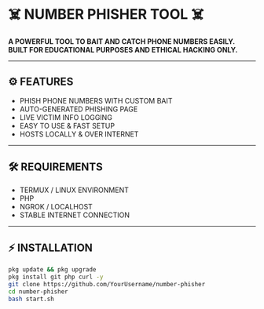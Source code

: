 # ☠️ NUMBER PHISHER TOOL ☠️

**A POWERFUL TOOL TO BAIT AND CATCH PHONE NUMBERS EASILY. BUILT FOR EDUCATIONAL PURPOSES AND ETHICAL HACKING ONLY.**

---

## ⚙️ FEATURES

- PHISH PHONE NUMBERS WITH CUSTOM BAIT
- AUTO-GENERATED PHISHING PAGE
- LIVE VICTIM INFO LOGGING
- EASY TO USE & FAST SETUP
- HOSTS LOCALLY & OVER INTERNET

---

## 🛠️ REQUIREMENTS

- TERMUX / LINUX ENVIRONMENT
- PHP
- NGROK / LOCALHOST
- STABLE INTERNET CONNECTION

---

## ⚡ INSTALLATION

```bash
pkg update && pkg upgrade
pkg install git php curl -y
git clone https://github.com/YourUsername/number-phisher
cd number-phisher
bash start.sh
